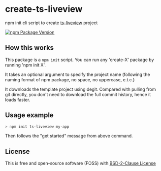 # create-ts-liveview

npm init cli script to create [ts-liveview](https://github.com/beenotung/ts-liveview/tree/v4) project

[![npm Package Version](https://img.shields.io/npm/v/create-ts-liveview)](https://www.npmjs.com/package/create-ts-liveview)

## How this works

This package is a `npm init` script. You can run any 'create-X' package by running 'npm init X'.

It takes an optional argument to specify the project name (following the naming format of npm package, no space, no uppercase, e.t.c.)

It downloads the template project using degit. Compared with pulling from git directly, you don't need to download the full commit history, hence it loads faster.

## Usage example
```bash
> npm init ts-liveview my-app
```
Then follows the "get started" message from above command.

## License
This is free and open-source software (FOSS) with
[BSD-2-Clause License](./LICENSE)

